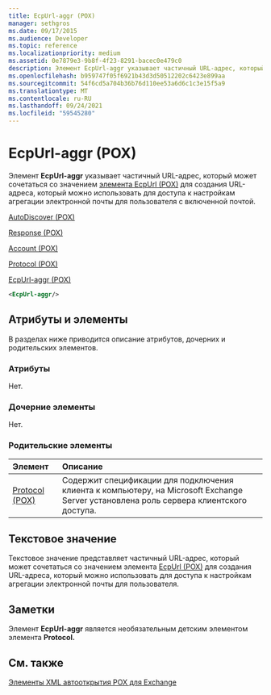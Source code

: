 ```yaml
---
title: EcpUrl-aggr (POX)
manager: sethgros
ms.date: 09/17/2015
ms.audience: Developer
ms.topic: reference
ms.localizationpriority: medium
ms.assetid: 0e7879e3-9b8f-4f23-8291-bacec0e479c0
description: Элемент EcpUrl-aggr указывает частичный URL-адрес, который может сочетаться со значением элемента EcpUrl (POX) для создания URL-адреса, который можно использовать для доступа к настройкам агрегации электронной почты для пользователя с включенной почтой.
ms.openlocfilehash: b959747f05f6921b43d3d50512202c6423e899aa
ms.sourcegitcommit: 54f6cd5a704b36b76d110ee53a6d6c1c3e15f5a9
ms.translationtype: MT
ms.contentlocale: ru-RU
ms.lasthandoff: 09/24/2021
ms.locfileid: "59545280"
---
```

# <a name="ecpurl-aggr-pox"></a>EcpUrl-aggr (POX)

Элемент **EcpUrl-aggr** указывает частичный URL-адрес, который может сочетаться со значением [элемента EcpUrl (POX)](ecpurl-pox.md) для создания URL-адреса, который можно использовать для доступа к настройкам агрегации электронной почты для пользователя с включенной почтой. 
  
[AutoDiscover (POX)](autodiscover-pox.md)
  
[Response (POX)](response-pox.md)
  
[Account (POX)](account-pox.md)
  
[Protocol (POX)](protocol-pox.md)
  
[EcpUrl-aggr (POX)](ecpurl-aggr-pox.md)
  
```XML
<EcpUrl-aggr/>
```

## <a name="attributes-and-elements"></a>Атрибуты и элементы

В разделах ниже приводится описание атрибутов, дочерних и родительских элементов.
  
### <a name="attributes"></a>Атрибуты

Нет.
  
### <a name="child-elements"></a>Дочерние элементы

Нет.
  
### <a name="parent-elements"></a>Родительские элементы

|**Элемент**|**Описание**|
|:-----|:-----|
|[Protocol (POX)](protocol-pox.md) <br/> |Содержит спецификации для подключения клиента к компьютеру, на Microsoft Exchange Server установлена роль сервера клиентского доступа.  <br/> |
   
## <a name="text-value"></a>Текстовое значение

Текстовое значение представляет частичный URL-адрес, который может сочетаться со значением элемента [EcpUrl (POX)](ecpurl-pox.md) для создания URL-адреса, который можно использовать для доступа к настройкам агрегации электронной почты для пользователя. 
  
## <a name="remarks"></a>Заметки

Элемент **EcpUrl-aggr** является необязательным детским элементом элемента **Protocol.** 
  
## <a name="see-also"></a>См. также



[Элементы XML автооткрытия POX для Exchange](pox-autodiscover-xml-elements-for-exchange.md)

